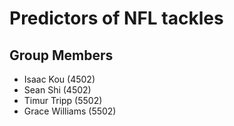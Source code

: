 # Predictors of NFL tackles

## Group Members
- Isaac Kou (4502)
- Sean Shi (4502)
- Timur Tripp (5502)
- Grace Williams (5502)
